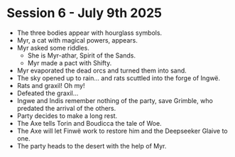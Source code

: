 # Session 6 - July 9th 2025

- The three bodies appear with hourglass symbols.
- Myr, a cat with magical powers, appears.
- Myr asked some riddles.  
  - She is Myr-athar, Spirit of the Sands.  
  - Myr made a pact with Shifty.  
- Myr evaporated the dead orcs and turned them into sand.
- The sky opened up to rain... and rats scuttled into the forge of Ingwë.
- Rats and graxil! Oh my!
- Defeated the graxil...
- Ingwe and Indis remember nothing of the party, save Grimble, who predated the arrival of the others.
- Party decides to make a long rest.
- The Axe tells Torin and Boudicca the tale of Woe.
- The Axe will let Finwë work to restore him and the Deepseeker Glaive to one.
- The party heads to the desert with the help of Myr.
